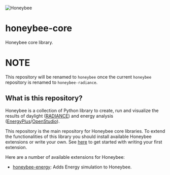 ![Honeybee](http://www.ladybug.tools/assets/img/honeybee.png)

# honeybee-core

Honeybee core library.

# NOTE

This repository will be renamed to `honeybee` once the current `honeybee` repository is
renamed to `honeybee-radiance`.

## What is this repository?

Honeybee is a collection of Python library to create, run and visualize the results of
daylight ([RADIANCE](https://radiance-online.org//)) and energy analysis
([EnergyPlus](https://energyplus.net/)/[OpenStudio](https://www.openstudio.net/)).

This repository is the main repository for Honeybee core libraries. To extend the
functionalities of this library you should install available Honeybee extensions or write
your own. See [here](https://github.com/ladybug-tools/honeybee-extension) to get started
with writing your first extension.

Here are a number of available extensions for Honeybee:

- [honeybee-energy](https://github.com/ladybug-tools/honeybee-energy): Adds Energy simulation to Honeybee.
